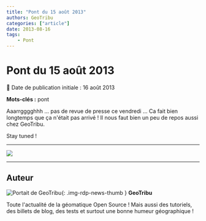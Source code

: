 ```yaml
---
title: "Pont du 15 août 2013"
authors: GeoTribu
categories: ["article"]
date: 2013-08-16
tags: 
    - Pont
---
```


# Pont du 15 août 2013

:calendar: Date de publication initiale : 16 août 2013

**Mots-clés :** pont

Aaarrgggghhh ... pas de revue de presse ce vendredi ... Ca fait bien longtemps que ça n'était pas arrivé ! Il nous faut bien un peu de repos aussi chez GeoTribu.

 Stay tuned !

----

![](https://cdn.geotribu.fr/img/articles-blog-rdp/capture-ecran/78312235.jpg)

----

## Auteur

![Portait de GeoTribu](https://cdn.geotribu.fr/img/internal/charte/geotribu_logo_64x64.png){: .img-rdp-news-thumb }
**GeoTribu**

Toute l'actualité de la géomatique Open Source ! Mais aussi des tutoriels, des billets de blog, des tests et surtout une bonne humeur géographique !
